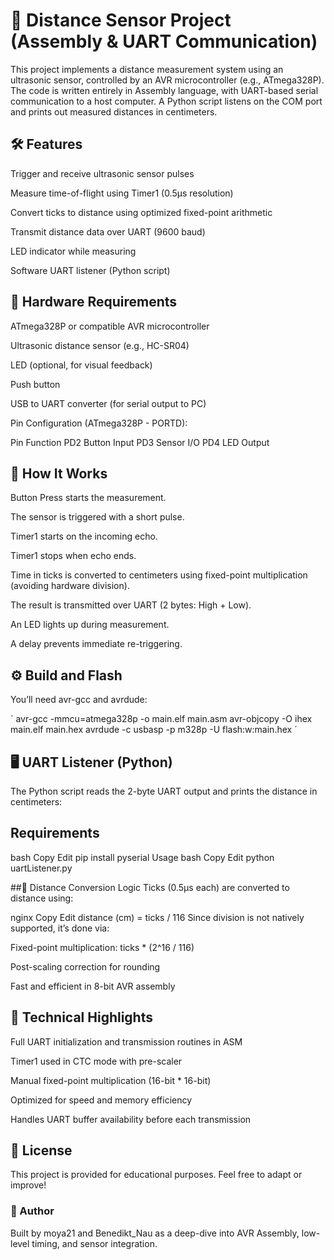 # 📏 Distance Sensor Project (Assembly & UART Communication)
This project implements a distance measurement system using an ultrasonic sensor, controlled by an AVR microcontroller (e.g., ATmega328P). The code is written entirely in Assembly language, with UART-based serial communication to a host computer. A Python script listens on the COM port and prints out measured distances in centimeters.

## 🛠️ Features
Trigger and receive ultrasonic sensor pulses

Measure time-of-flight using Timer1 (0.5µs resolution)

Convert ticks to distance using optimized fixed-point arithmetic

Transmit distance data over UART (9600 baud)

LED indicator while measuring

Software UART listener (Python script)

## 🔧 Hardware Requirements
ATmega328P or compatible AVR microcontroller

Ultrasonic distance sensor (e.g., HC-SR04)

LED (optional, for visual feedback)

Push button

USB to UART converter (for serial output to PC)

Pin Configuration (ATmega328P - PORTD):

Pin	Function
PD2	Button Input
PD3	Sensor I/O
PD4	LED Output

## 🚀 How It Works
Button Press starts the measurement.

The sensor is triggered with a short pulse.

Timer1 starts on the incoming echo.

Timer1 stops when echo ends.

Time in ticks is converted to centimeters using fixed-point multiplication (avoiding hardware division).

The result is transmitted over UART (2 bytes: High + Low).

An LED lights up during measurement.

A delay prevents immediate re-triggering.

## ⚙️ Build and Flash
You’ll need avr-gcc and avrdude:

´
avr-gcc -mmcu=atmega328p -o main.elf main.asm
avr-objcopy -O ihex main.elf main.hex
avrdude -c usbasp -p m328p -U flash:w:main.hex
´

## 🖥️ UART Listener (Python)
The Python script reads the 2-byte UART output and prints the distance in centimeters:

## Requirements
bash
Copy
Edit
pip install pyserial
Usage
bash
Copy
Edit
python uartListener.py

##📐 Distance Conversion Logic
Ticks (0.5µs each) are converted to distance using:

nginx
Copy
Edit
distance (cm) = ticks / 116
Since division is not natively supported, it’s done via:

Fixed-point multiplication: ticks * (2^16 / 116)

Post-scaling correction for rounding

Fast and efficient in 8-bit AVR assembly

## 🧠 Technical Highlights
Full UART initialization and transmission routines in ASM

Timer1 used in CTC mode with pre-scaler

Manual fixed-point multiplication (16-bit * 16-bit)

Optimized for speed and memory efficiency

Handles UART buffer availability before each transmission

## 📝 License
This project is provided for educational purposes. Feel free to adapt or improve!

### 👤 Author
Built by moya21 and Benedikt_Nau as a deep-dive into AVR Assembly, low-level timing, and sensor integration.
